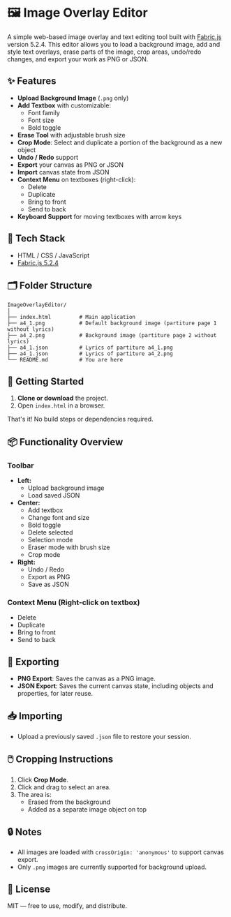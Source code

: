 # 🖼️ Image Overlay Editor

A simple web-based image overlay and text editing tool built with [Fabric.js](http://fabricjs.com/) version 5.2.4. This editor allows you to load a background image, add and style text overlays, erase parts of the image, crop areas, undo/redo changes, and export your work as PNG or JSON.

## ✨ Features

- **Upload Background Image** (`.png` only)
- **Add Textbox** with customizable:
  - Font family
  - Font size
  - Bold toggle
- **Erase Tool** with adjustable brush size
- **Crop Mode**: Select and duplicate a portion of the background as a new object
- **Undo / Redo** support
- **Export** your canvas as PNG or JSON
- **Import** canvas state from JSON
- **Context Menu** on textboxes (right-click):
  - Delete
  - Duplicate
  - Bring to front
  - Send to back
- **Keyboard Support** for moving textboxes with arrow keys

## 🧰 Tech Stack

- HTML / CSS / JavaScript
- [Fabric.js 5.2.4](https://cdnjs.com/libraries/fabric.js/5.2.4)

## 🗂️ Folder Structure

```
ImageOverlayEditor/
│
├── index.html         # Main application
├── a4_1.png           # Default background image (partiture page 1 without lyrics)
├── a4_2.png           # Background image (partiture page 2 without lyrics)
├── a4_1.json          # Lyrics of partiture a4_1.png
├── a4_1.json          # Lyrics of partiture a4_2.png
└── README.md          # You are here
```

## 🚀 Getting Started

1. **Clone or download** the project.
2. Open `index.html` in a browser.

That's it! No build steps or dependencies required.

## 📦 Functionality Overview

### Toolbar

- **Left:**
  - Upload background image
  - Load saved JSON
- **Center:**
  - Add textbox
  - Change font and size
  - Bold toggle
  - Delete selected
  - Selection mode
  - Eraser mode with brush size
  - Crop mode
- **Right:**
  - Undo / Redo
  - Export as PNG
  - Save as JSON

### Context Menu (Right-click on textbox)

- Delete
- Duplicate
- Bring to front
- Send to back

## 📸 Exporting

- **PNG Export**: Saves the canvas as a PNG image.
- **JSON Export**: Saves the current canvas state, including objects and properties, for later reuse.

## 📥 Importing

- Upload a previously saved `.json` file to restore your session.

## 🖱️ Cropping Instructions

1. Click **Crop Mode**.
2. Click and drag to select an area.
3. The area is:
   - Erased from the background
   - Added as a separate image object on top

## 🔒 Notes

- All images are loaded with `crossOrigin: 'anonymous'` to support canvas export.
- Only `.png` images are currently supported for background upload.

## 📝 License

MIT — free to use, modify, and distribute.

